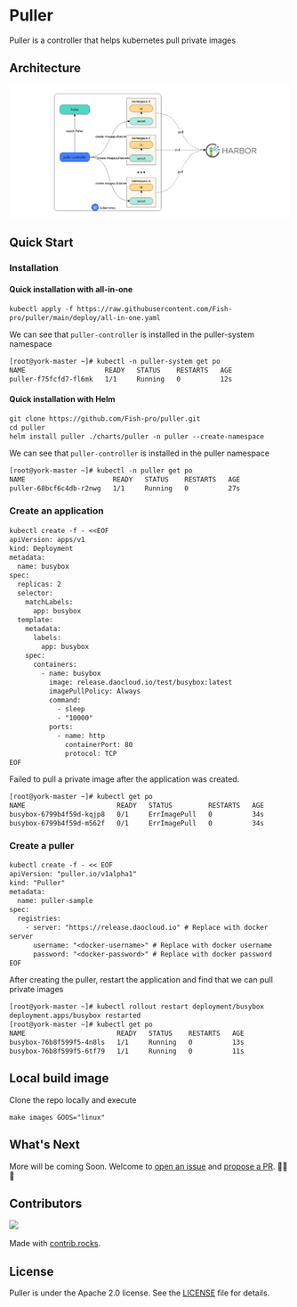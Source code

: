 # Puller
Puller is a controller that helps kubernetes pull private images

## Architecture

![puller](images/puller.png)

## Quick Start

### Installation

#### Quick installation with all-in-one

```shell
kubectl apply -f https://raw.githubusercontent.com/Fish-pro/puller/main/deploy/all-in-one.yaml
```

We can see that `puller-controller` is installed in the puller-system namespace

```
[root@york-master ~]# kubectl -n puller-system get po
NAME                    READY   STATUS    RESTARTS   AGE
puller-f75fcfd7-fl6mk   1/1     Running   0          12s
```

#### Quick installation with Helm

```shell
git clone https://github.com/Fish-pro/puller.git
cd puller
helm install puller ./charts/puller -n puller --create-namespace
```

We can see that `puller-controller` is installed in the puller namespace

```
[root@york-master ~]# kubectl -n puller get po
NAME                      READY   STATUS    RESTARTS   AGE
puller-68bcf6c4db-r2nwg   1/1     Running   0          27s
```

### Create an application

```shell
kubectl create -f - <<EOF
apiVersion: apps/v1
kind: Deployment
metadata:
  name: busybox
spec:
  replicas: 2
  selector:
    matchLabels:
      app: busybox
  template:
    metadata:
      labels:
        app: busybox
    spec:
      containers:
        - name: busybox
          image: release.daocloud.io/test/busybox:latest
          imagePullPolicy: Always
          command:
            - sleep
            - "10000"
          ports:
            - name: http
              containerPort: 80
              protocol: TCP
EOF
```

Failed to pull a private image after the application was created.

```shell
[root@york-master ~]# kubectl get po
NAME                       READY   STATUS         RESTARTS   AGE
busybox-6799b4f59d-kqjp8   0/1     ErrImagePull   0          34s
busybox-6799b4f59d-m562f   0/1     ErrImagePull   0          34s
```

### Create a puller

```shell
kubectl create -f - << EOF
apiVersion: "puller.io/v1alpha1"
kind: "Puller"
metadata:
  name: puller-sample
spec:
  registries:
    - server: "https://release.daocloud.io" # Replace with docker server
      username: "<docker-username>" # Replace with docker username
      password: "<docker-password>" # Replace with docker password
EOF
```

After creating the puller, restart the application and find that we can pull private images

```shell
[root@york-master ~]# kubectl rollout restart deployment/busybox
deployment.apps/busybox restarted
[root@york-master ~]# kubectl get po
NAME                       READY   STATUS    RESTARTS   AGE
busybox-76b8f599f5-4n8ls   1/1     Running   0          13s
busybox-76b8f599f5-6tf79   1/1     Running   0          11s
```

## Local build image

Clone the repo locally and execute

```shell
make images GOOS="linux"
```

## What's Next

More will be coming Soon. Welcome to [open an issue](https://github.com/Fish-pro/puller/issues)
and [propose a PR](https://github.com/Fish-pro/puller/pulls). 🎉🎉🎉

## Contributors

<a href="https://github.com/Fish-pro/puller/graphs/contributors">
  <img src="https://contrib.rocks/image?repo=Fish-pro/puller" />
</a>

Made with [contrib.rocks](https://contrib.rocks).

## License

Puller is under the Apache 2.0 license. See the [LICENSE](LICENSE) file for details.
